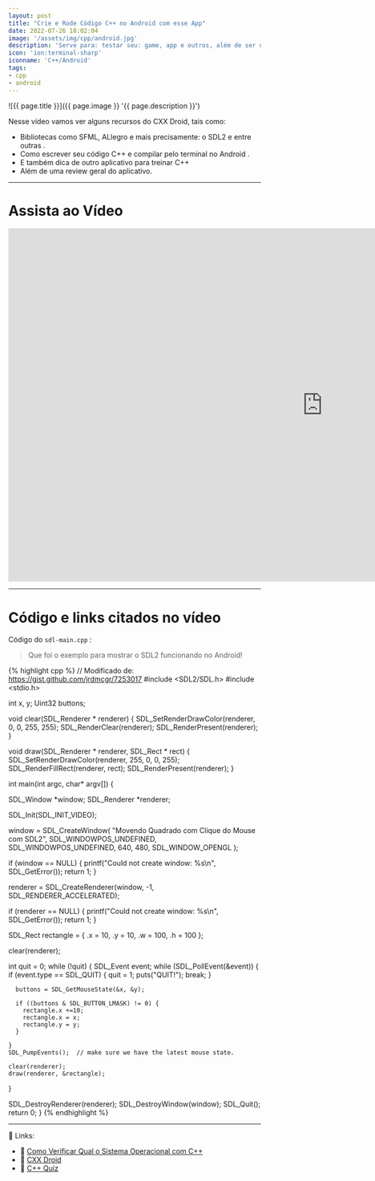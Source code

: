 ```yaml
---
layout: post
title: "Crie e Rode Código C++ no Android com esse App"
date: 2022-07-26 18:02:04
image: '/assets/img/cpp/android.jpg'
description: 'Serve para: testar seu: game, app e outros, além de ser um forma de distração e treinamento .'
icon: 'ion:terminal-sharp'
iconname: 'C++/Android'
tags:
- cpp
- android
---
```


![{{ page.title }}]({{ page.image }} '{{ page.description }}')

Nesse vídeo vamos ver alguns recursos do CXX Droid, tais como:

+ Bibliotecas como SFML, ALlegro e mais precisamente: o SDL2 e entre outras .
+ Como escrever seu código C++ e compilar pelo terminal no Android .
+ E também dica de outro aplicativo para treinar C++
+ Além de uma review geral do aplicativo.

---

# Assista ao Vídeo

<iframe width="1253" height="705" src="https://www.youtube.com/embed/q0JwQJb9KjE" title="YouTube video player" frameborder="0" allow="accelerometer; autoplay; clipboard-write; encrypted-media; gyroscope; picture-in-picture" allowfullscreen></iframe>

---

# Código e links citados no vídeo

Código do `sdl-main.cpp` :
> Que foi o exemplo para mostrar o SDL2 funcionando no Android!

{% highlight cpp %}
// Modificado de: https://gist.github.com/jrdmcgr/7253017
#include <SDL2/SDL.h>
#include <stdio.h>

int x, y;
Uint32 buttons;

void clear(SDL_Renderer * renderer) {
  SDL_SetRenderDrawColor(renderer, 0, 0, 255, 255);
  SDL_RenderClear(renderer);
  SDL_RenderPresent(renderer);
}

void draw(SDL_Renderer * renderer, SDL_Rect * rect) {
  SDL_SetRenderDrawColor(renderer, 255, 0, 0, 255);
  SDL_RenderFillRect(renderer, rect);
  SDL_RenderPresent(renderer);
}

int main(int argc, char* argv[]) {

  SDL_Window *window;
  SDL_Renderer *renderer;

  SDL_Init(SDL_INIT_VIDEO);

  window = SDL_CreateWindow(
      "Movendo Quadrado com Clique do Mouse com SDL2",
      SDL_WINDOWPOS_UNDEFINED,
      SDL_WINDOWPOS_UNDEFINED,
      640,
      480,
      SDL_WINDOW_OPENGL
      );

  if (window == NULL) {
    printf("Could not create window: %s\n", SDL_GetError());
    return 1;
  }

  renderer = SDL_CreateRenderer(window, -1, SDL_RENDERER_ACCELERATED);

  if (renderer == NULL) {
    printf("Could not create window: %s\n", SDL_GetError());
    return 1;
  }

  SDL_Rect rectangle = {
    .x = 10,
    .y = 10,
    .w = 100,
    .h = 100
  };

  clear(renderer);

  int quit = 0;
  while (!quit) {
    SDL_Event event;
    while (SDL_PollEvent(&event)) {
      if (event.type == SDL_QUIT) {
        quit = 1;
        puts("QUIT!");
        break;
      }

      buttons = SDL_GetMouseState(&x, &y);

      if ((buttons & SDL_BUTTON_LMASK) != 0) {
        rectangle.x +=10;
        rectangle.x = x;
        rectangle.y = y;
      }

    }
    SDL_PumpEvents();  // make sure we have the latest mouse state.

    clear(renderer);
    draw(renderer, &rectangle);
  }

  SDL_DestroyRenderer(renderer);
  SDL_DestroyWindow(window);
  SDL_Quit();
  return 0;
}
{% endhighlight %}

---

👀 Links:
+ 🔗 [Como Verificar Qual o Sistema Operacional com C++](https://terminalroot.com.br/2022/07/como-verificar-qual-o-sistema-operacional-com-cpp.html)
+ 🔗 [CXX Droid](https://play.google.com/store/apps/details?id=ru.iiec.cxxdroid)
+ 🔗 [C++ Quiz](https://play.google.com/store/apps/details?id=com.vsklamm.cppquiz)



